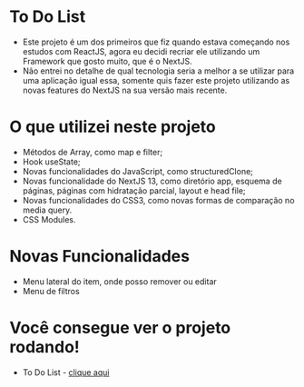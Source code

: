 # To Do List

- Este projeto é um dos primeiros que fiz quando estava começando nos estudos com ReactJS, agora eu decidi recriar ele utilizando um Framework que gosto muito, que é o NextJS.
- Não entrei no detalhe de qual tecnologia seria a melhor a se utilizar para uma aplicação igual essa, somente quis fazer este projeto utilizando as novas features do NextJS na sua versão mais recente.

# O que utilizei neste projeto

- Métodos de Array, como map e filter;
- Hook useState;
- Novas funcionalidades do JavaScript, como structuredClone;
- Novas funcionalidade do NextJS 13, como diretório app, esquema de páginas, páginas com hidratação parcial, layout e head file;
- Novas funcionalidades do CSS3, como novas formas de comparação no media query.
- CSS Modules.

# Novas Funcionalidades

- Menu lateral do item, onde posso remover ou editar
- Menu de filtros

# Você consegue ver o projeto rodando!

- To Do List - [clique aqui](https://to-do-list-felipehfo.vercel.app/)
